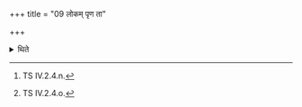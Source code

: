 +++
title = "09 लोकम् पृण ता"

+++

<details><summary>थिते</summary>

9. He lays down each Lokaṁpr̥ṇā(-brick) with two for mulae beginning with lokaṁ prṇa[^1] and tā asya sūdadohasaḥ....[^2]   

[^1]: TS IV.2.4.n.   

[^2]: TS IV.2.4.o. 

</details>
